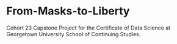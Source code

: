 # From-Masks-to-Liberty
Cohort 23 Capstone Project for the Certificate of Data Science at Georgetown University School of Continuing Studies.
